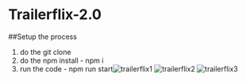 # Trailerflix-2.0

##Setup the process

1. do the git clone
2. do the npm install - npm i
3. run the code - npm run start![trailerflix1](https://user-images.githubusercontent.com/83406066/229618052-c5140c5c-25e8-4b7e-852f-4fb307b0e1f9.png)
![trailerflix2](https://user-images.githubusercontent.com/83406066/229618155-18cf1dad-8584-4fde-8239-91e54138dfac.png)
![trailerflix3](https://user-images.githubusercontent.com/83406066/229618208-9f77f6c6-a887-4918-86f8-04609bb483a4.png)
